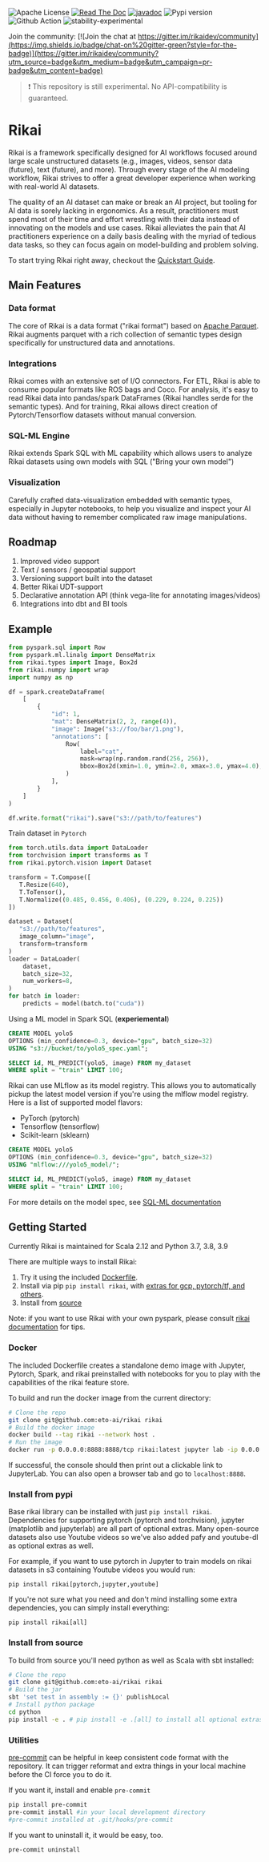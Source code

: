 ![Apache License](https://img.shields.io/github/license/eto-ai/rikai?style=for-the-badge)
[![Read The Doc](https://img.shields.io/readthedocs/rikai?style=for-the-badge)](https://rikai.readthedocs.io/)
[![javadoc](https://javadoc.io/badge2/ai.eto/rikai_2.12/javadoc.svg?style=for-the-badge)](https://javadoc.io/doc/ai.eto/rikai_2.12)
![Pypi version](https://img.shields.io/pypi/v/rikai?style=for-the-badge)
![Github Action](https://img.shields.io/github/workflow/status/eto-ai/rikai/Python?style=for-the-badge)
![stability-experimental](https://img.shields.io/badge/stability-experimental-orange.svg?style=for-the-badge)


Join the community:
[![Join the chat at https://gitter.im/rikaidev/community](https://img.shields.io/badge/chat-on%20gitter-green?style=for-the-badge)](https://gitter.im/rikaidev/community?utm_source=badge&utm_medium=badge&utm_campaign=pr-badge&utm_content=badge)

> :heavy_exclamation_mark: This repository is still experimental. No API-compatibility is guaranteed.

# Rikai

Rikai is a framework specifically designed for AI workflows focused around large scale unstructured datasets
(e.g., images, videos, sensor data (future), text (future), and more).
Through every stage of the AI modeling workflow,
Rikai strives to offer a great developer experience when working with real-world AI datasets.

The quality of an AI dataset can make or break an AI project, but tooling for AI data is sorely lacking in ergonomics.
As a result, practitioners must spend most of their time and effort wrestling with their data instead of innovating on the models and use cases.
Rikai alleviates the pain that AI practitioners experience on a daily basis dealing with the myriad of tedious data tasks,
so they can focus again on model-building and problem solving.

To start trying Rikai right away, checkout the [Quickstart Guide](https://rikai.readthedocs.io/en/latest/quickstart.html).

## Main Features

### Data format

The core of Rikai is a data format ("rikai format") based on [Apache Parquet](https://parquet.apache.org/).
Rikai augments parquet with a rich collection of semantic types design specifically for unstructured data and annotations.

### Integrations

Rikai comes with an extensive set of I/O connectors. For ETL, Rikai is able to consume popular formats like ROS bags and Coco.
For analysis, it's easy to read Rikai data into pandas/spark DataFrames (Rikai handles serde for the semantic types).
And for training, Rikai allows direct creation of Pytorch/Tensorflow datasets without manual conversion.

### SQL-ML Engine

Rikai extends Spark SQL with ML capability which allows users to analyze Rikai datasets using own models with SQL
("Bring your own model")

### Visualization

Carefully crafted data-visualization embedded with semantic types, especially in Jupyter notebooks,
to help you visualize and inspect your AI data without having to remember complicated raw image manipulations.

## Roadmap
1. Improved video support
2. Text / sensors / geospatial support
3. Versioning support built into the dataset
4. Better Rikai UDT-support
5. Declarative annotation API (think vega-lite for annotating images/videos)
6. Integrations into dbt and BI tools

## Example

```python
from pyspark.sql import Row
from pyspark.ml.linalg import DenseMatrix
from rikai.types import Image, Box2d
from rikai.numpy import wrap
import numpy as np

df = spark.createDataFrame(
    [
        {
            "id": 1,
            "mat": DenseMatrix(2, 2, range(4)),
            "image": Image("s3://foo/bar/1.png"),
            "annotations": [
                Row(
                    label="cat",
                    mask=wrap(np.random.rand(256, 256)),
                    bbox=Box2d(xmin=1.0, ymin=2.0, xmax=3.0, ymax=4.0),
                )
            ],
        }
    ]
)

df.write.format("rikai").save("s3://path/to/features")
```

Train dataset in `Pytorch`

```python
from torch.utils.data import DataLoader
from torchvision import transforms as T
from rikai.pytorch.vision import Dataset

transform = T.Compose([
   T.Resize(640),
   T.ToTensor(),
   T.Normalize((0.485, 0.456, 0.406), (0.229, 0.224, 0.225))
])

dataset = Dataset(
   "s3://path/to/features",
   image_column="image",
   transform=transform
)
loader = DataLoader(
    dataset,
    batch_size=32,
    num_workers=8,
)
for batch in loader:
    predicts = model(batch.to("cuda"))
```

Using a ML model in Spark SQL (**experiemental**)

```sql
CREATE MODEL yolo5
OPTIONS (min_confidence=0.3, device="gpu", batch_size=32)
USING "s3://bucket/to/yolo5_spec.yaml";

SELECT id, ML_PREDICT(yolo5, image) FROM my_dataset
WHERE split = "train" LIMIT 100;
```

Rikai can use MLflow as its model registry. This allows you to automatically pickup the latest
model version if you're using the mlflow model registry. Here is a list of supported model flavors:
+ PyTorch (pytorch)
+ Tensorflow (tensorflow)
+ Scikit-learn (sklearn)

```sql
CREATE MODEL yolo5
OPTIONS (min_confidence=0.3, device="gpu", batch_size=32)
USING "mlflow:///yolo5_model/";

SELECT id, ML_PREDICT(yolo5, image) FROM my_dataset
WHERE split = "train" LIMIT 100;
```

For more details on the model spec, see [SQL-ML documentation](https://rikai.readthedocs.io/en/latest/sqlml.html)

## Getting Started

Currently Rikai is maintained for <a name="VersionMatrix"></a>Scala 2.12 and Python 3.7, 3.8, 3.9

There are multiple ways to install Rikai:

1. Try it using the included [Dockerfile](#Docker).
2. Install via pip `pip install rikai`, with
   [extras for gcp, pytorch/tf, and others](#Extras).
3. Install from [source](#Source)

Note: if you want to use Rikai with your own pyspark, please consult
[rikai documentation](https://rikai.readthedocs.io/en/latest/spark.html) for tips.

### <a name="Docker"></a>Docker

The included Dockerfile creates a standalone demo image with
Jupyter, Pytorch, Spark, and rikai preinstalled with notebooks for you
to play with the capabilities of the rikai feature store.

To build and run the docker image from the current directory:
```bash
# Clone the repo
git clone git@github.com:eto-ai/rikai rikai
# Build the docker image
docker build --tag rikai --network host .
# Run the image
docker run -p 0.0.0.0:8888:8888/tcp rikai:latest jupyter lab -ip 0.0.0.0 --port 8888
```

If successful, the console should then print out a clickable link to JupyterLab. You can also
open a browser tab and go to `localhost:8888`.

### <a name="Extras"></a>Install from pypi

Base rikai library can be installed with just `pip install rikai`. Dependencies for supporting
pytorch (pytorch and torchvision), jupyter (matplotlib and jupyterlab) are all part of
optional extras. Many open-source datasets also use Youtube videos so we've also added pafy and
youtube-dl as optional extras as well.

For example, if you want to use pytorch in Jupyter to train models on rikai datasets in s3
containing Youtube videos you would run:

`pip install rikai[pytorch,jupyter,youtube]`

If you're not sure what you need and don't mind installing some extra dependencies, you can
simply install everything:

`pip install rikai[all]`

### <a name="Source"></a>Install from source

To build from source you'll need python as well as Scala with sbt installed:

```bash
# Clone the repo
git clone git@github.com:eto-ai/rikai rikai
# Build the jar
sbt 'set test in assembly := {}' publishLocal
# Install python package
cd python
pip install -e . # pip install -e .[all] to install all optional extras (see "Install from pypi")
```

### Utilities

[pre-commit](https://pre-commit.com/) can be helpful in keep consistent code format with the repository. 
It can trigger reformat and extra things in your local machine before the CI force you to do it.

If you want it, install and enable `pre-commit`
```bash
pip install pre-commit
pre-commit install #in your local development directory
#pre-commit installed at .git/hooks/pre-commit
```
If you want to uninstall it, it would be easy, too.
```
pre-commit uninstall
```

